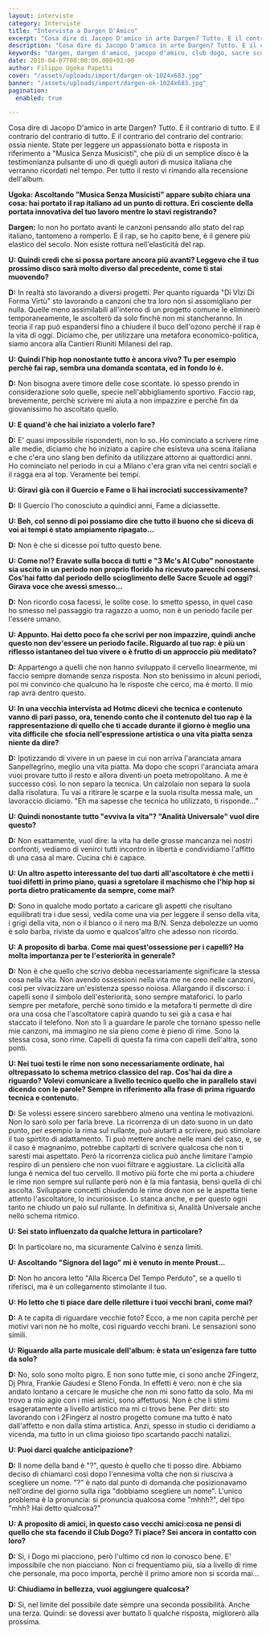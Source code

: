 ```yaml
---
layout: interviste
category: Interviste
title: "Intervista a Dargen D'Amico"
excerpt: "Cosa dire di Jacopo D'amico in arte Dargen? Tutto. E il contrario di tutto. E il contrario del contrario di tutto. E il contrario del contrario del contrario: ossia niente. State per leggere un appassionato botta e risposta in riferimento a \"Musica Senza Musicisti\""
description: "Cosa dire di Jacopo D'amico in arte Dargen? Tutto. E il contrario di tutto. E il contrario del contrario di tutto. E il contrario del contrario del contrario: ossia niente. State per leggere un appassionato botta e risposta in riferimento a \"Musica Senza Musicisti\""
keywords: "dargen, dargen d'amico, jacopo d'amico, club dogo, sacre scuole"  
date: 2010-04-07T00:00:00.000+02:00
author: Filippo Ugoka Papetti
cover: "/assets/uploads/import/dargen-ok-1024x683.jpg"
banner: "/assets/uploads/import/dargen-ok-1024x683.jpg"
pagination:
  enabled: true

---
```


Cosa dire di Jacopo D'amico in arte Dargen? Tutto. E il contrario di tutto. E il contrario del contrario di tutto. E il contrario del contrario del contrario: ossia niente. State per leggere un appassionato botta e risposta in riferimento a "Musica Senza Musicisti", che più di un semplice disco è la testimonianza pulsante di uno di quegli autori di musica italiana che verranno ricordati nel tempo. Per tutto il resto vi rimando alla recensione dell'album.

**Ugoka: Ascoltando "Musica Senza Musicisti" appare subito chiara una cosa: hai portato il rap italiano ad un punto di rottura. Eri cosciente della portata innovativa del tuo lavoro mentre lo stavi registrando?**

**Dargen:** Io non ho portato avanti le canzoni pensando allo stato del rap italiano, tantomeno a romperlo. E il rap, se ho capito bene, è il genere più elastico del secolo. Non esiste rottura nell'elasticità del rap.

**U: Quindi credi che si possa portare ancora più avanti? Leggevo che il tuo prossimo disco sarà molto diverso dal precedente, come ti stai muovendo?**

**D:** In realtà sto lavorando a diversi progetti. Per quanto riguarda "Di VIzi Di Forma Virtù" sto lavorando a canzoni che tra loro non si assomigliano per nulla. Quelle meno assimilabili all'interno di un progetto comune le eliminerò temporaneamente, le ascolterò da solo finchè non mi stancheranno. In teoria il rap può espandersi fino a chiudere il buco dell'ozono perchè il rap è la vita di oggi. Diciamo che, per utilizzare una metafora economico-politica, siamo ancora alla Cantieri Riuniti Milanesi del rap.

**U: Quindi l'hip hop nonostante tutto è ancora vivo? Tu per esempio perchè fai rap, sembra una domanda scontata, ed in fondo lo è.**

**D:** Non bisogna avere timore delle cose scontate. Io spesso prendo in considerazione solo quelle, specie nell'abbigliamento sportivo. Faccio rap, brevemente, perchè scrivere mi aiuta a non impazzire e perchè fin da giovanissimo ho ascoltato quello.

**U: E quand'è che hai iniziato a volerlo fare?**

**D:** E' quasi impossibile risponderti, non lo so. Ho cominciato a scrivere rime alle medie, diciamo che ho iniziato a capire che esisteva una scena italiana e che c'era uno slang ben definito da utilizzare attorno ai quattordici anni. Ho cominciato nel periodo in cui a Milano c'era gran vita nei centri sociali e il ragga era al top. Veramente bei tempi.

**U: Giravi già con il Guercio e Fame o li hai incrociati successivamente?**

**D:** Il Guercio l'ho conosciuto a quindici anni, Fame a diciassette.

**U: Beh, col senno di poi possiamo dire che tutto il buono che si diceva di voi ai tempi è stato ampiamente ripagato...**

**D:** Non è che si dicesse poi tutto questo bene.

**U: Come no!? Eravate sulla bocca di tutti e "3 Mc's Al Cubo" nonostante sia uscito in un periodo non proprio florido ha ricevuto parecchi consensi. Cos'hai fatto dal periodo dello scioglimento delle Sacre Scuole ad oggi? Girava voce che avessi smesso...**

**D:** Non ricordo cosa facessi, le solite cose. Io smetto spesso, in quel caso ho smesso nel passaggio tra ragazzo a uomo, non è un periodo facile per l'essere umano.

**U: Appunto. Hai detto poco fa che scrivi per non impazzire, quindi anche questo non dev'essere un periodo facile. Riguardo al tuo rap: è più un riflesso istantaneo del tuo vivere o è frutto di un approccio più meditato?**

**D:** Appartengo a quelli che non hanno sviluppato il cervello linearmente, mi faccio sempre domande senza risposta. Non sto benissimo in alcuni periodi, poi mi convinco che qualcuno ha le risposte che cerco, ma è morto. Il mio rap avrà dentro questo.

**U: In una vecchia intervista ad Hotmc dicevi che tecnica e contenuto vanno di pari passo, ora, tenendo conto che il contenuto del tuo rap è la rappresentazione di quello che ti accade durante il giorno è meglio una vita difficile che sfocia nell'espressione artistica o una vita piatta senza niente da dire?**

**D:** Ipotizzando di vivere in un paese in cui non arriva l'aranciata amara Sanpellegrino, meglio una vita piatta. Ma dopo che scopri l'aranciata amara vuoi provare tutto il resto e allora diventi un poeta metropolitano. A me è successo così. Io non separo la tecnica. Un calzolaio non separa la suola dalla risolatura. Tu vai a ritirare le scarpe e la suola risulta messa male, un lavoraccio diciamo. "Eh ma sapesse che tecnica ho utilizzato, ti risponde..."

**U: Quindi nonostante tutto "evviva la vita"? "Analità Universale" vuol dire questo?**

**D:** Non esattamente, vuol dire: la vita ha delle grosse mancanza nei nostri confronti, vediamo di venirci tutti incontro in libertà e condividiamo l'affitto di una casa al mare. Cucina chi è capace.

**U: Un altro aspetto interessante del tuo darti all'ascoltatore è che metti i tuoi difetti in primo piano, quasi a sgretolare il machismo che l'hip hop si porta dietro praticamente da sempre, come mai?**

**D:** Sono in qualche modo portato a caricare gli aspetti che risultano equilibrati tra i due sessi, vedila come una via per leggere il senso della vita, i grigi della vita, non o il bianco o il nero ma B/N. Senza debolezze un uomo è solo barba, riviste da uomo e qualcos'altro che adesso non ricordo.

**U: A proposito di barba. Come mai quest'ossessione per i capelli? Ha molta importanza per te l'esteriorità in generale?**

**D:** Non è che quello che scrivo debba necessariamente significare la stessa cosa nella vita. Non avendo ossessioni nella vita me ne creo nelle canzoni, così per vivacizzare un'esistenza spesso noiosa. Allargando il discorso: i capelli sono il simbolo dell'esteriorità, sono sempre mataforici. Io parlo sempre per metafore, perchè sono timido e la metafora ti permette di dire ora una cosa che l'ascoltatore capirà quando tu sei già a casa e hai staccato il telefono. Non sto lì a guardare le parole che tornano spesso nelle mie canzoni, ma immagino ne sia pieno come è pieno di rime. Sono la stessa cosa, sono rime. Capelli di questa fa rima con capelli dell'altra, sono ponti.

**U: Nei tuoi testi le rime non sono necessariamente ordinate, hai oltrepassato lo schema metrico classico del rap. Cos'hai da dire a riguardo? Volevi comunicare a livello tecnico quello che in parallelo stavi dicendo con le parole? Sempre in riferimento alla frase di prima riguardo tecnica e contenuto.**

**D:** Se volessi essere sincero sarebbero almeno una ventina le motivazioni. Non lo sarò solo per farla breve. La ricorrenza di un dato suono in un dato punto, per esempio la rima sul rullante, può aiutarti a scrivere, può stimolare il tuo spirtito di adattamento. Ti può mettere anche nelle mani del caso, e, se il caso è magnanimo, potrebbe capitarti di scrivere qualcosa che non ti saresti mai aspettato. Però la ricorrenza ciclica può anche limitare l'ampio respiro di un pensiero che non vuoi filtrare e aggiustare. La ciclicità alla lunga è nemica del tuo cervello. Il motivo più forte che mi porta a chiudere le rime non sempre sul rullante però non è la mia fantasia, bensì quella di chi ascolta. Sviluppare concetti chiudendo le rime dove non se le aspetta tiene attento l'ascoltatore, lo incuriosisce. Lo stanca anche, e per questo ogni tanto ne chiudo un paio sul rullante. In definitiva sì, Analità Universale anche nello schema ritmico.

**U: Sei stato influenzato da qualche lettura in particolare?**

**D:** In particolare no, ma sicuramente Calvino è senza limiti.

**U: Ascoltando "Signora del lago" mi è venuto in mente Proust...**

**D:** Non ho ancora letto "Alla Ricerca Del Tempo Perduto", se a quello ti riferisci, ma è un collegamento stimolante il tuo.

**U: Ho letto che ti piace dare delle riletture i tuoi vecchi brani, come mai?**

**D:** A te capita di riguardare vecchie foto? Ecco, a me non capita perchè per motivi vari non ne ho molte, così riguardo vecchi brani. Le sensazioni sono simili.

**U: Riguardo alla parte musicale dell'album: è stata un'esigenza fare tutto da solo?**

**D:** No, solo sono molto pigro. E non sono tutte mie, ci sono anche 2Fingerz, Dj Phra, Frankie Gaudesi e Steno Fonda. In effetti è vero: non è che sia andato lontano a cercare le musiche che non mi sono fatto da solo. Ma mi trovo a mio agio con i miei amici, sono affettuosi. Non è che li stimi esageratamente a livello artistico ma mi ci trovo bene. Per dirti: sto lavorando con i 2Fingerz al nostro progetto comune ma tutto è nato dall'affetto e non dalla stima artistica. Anzi, spesso in studio ci deridiamo a vicenda, ma tutto in un clima gioioso tipo scartando pacchi natalizi.

**U: Puoi darci qualche anticipazione?**

**D:** Il nome della band è "?", questo è quello che ti posso dire. Abbiamo deciso di chiamarci così dopo l'ennesima volta che non si riusciva a scegliere un nome. "?" è nato dal punto di domanda che posizionavamo nell'ordine del giorno sulla riga "dobbiamo scegliere un nome". L'unico problema è la pronuncia: si pronuncia qualcosa come "mhhh?", del tipo "mhh? Hai detto qualcosa?"

**U: A proposito di amici, in questo caso vecchi amici:cosa ne pensi di quello che sta facendo il Club Dogo? Ti piace? Sei ancora in contatto con loro?**

**D:** Sì, i Dogo mi piacciono, però l'ultimo cd non lo conosco bene. E' impossibile che non piacciano. Non ci frequentiamo più, sia a livello di rime che personale, ma poco importa, perchè il primo amore non si scorda mai...

**U: Chiudiamo in bellezza, vuoi aggiungere qualcosa?**

**D:** Si, nel limite del possibile date sempre una seconda possibilità. Anche una terza. Quindi: se dovessi aver buttato lì qualche risposta, migliorerò alla prossima.